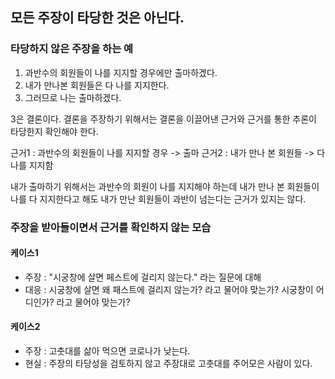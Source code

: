 ## 모든 주장이 타당한 것은 아닌다.
### 타당하지 않은 주장을 하는 예
1. 과반수의 회원들이 나를 지지할 경우에만 출마하겠다.
2. 내가 만나본 회원들은 다 나를 지지한다.
3. 그러므로 나는 출마하겠다.

3은 결론이다. 결론을 주장하기 위해서는 결론을 이끌어낸 근거와 근거를 통한 추론이 타당한지 확인해야 한다.

근거1 : 과반수의 회원들이 나를 지지할 경우 -> 출마
근거2 : 내가 만나 본 회원들 -> 다 나를 지지함

내가 출마하기 위해서는 과반수의 회원이 나를 지지해야 하는데 내가 만나 본 회원들이 나를 다 지지한다고 해도 내가 만난 회원들이 과반이 넘는다는 근거가 있지는 않다.

### 주장을 받아들이면서 근거를 확인하지 않는 모습

#### 케이스1
- 주장 : "시궁창에 살면 페스트에 걸리지 않는다." 라는 질문에 대해
- 대응 : 시궁창에 살면 왜 패스트에 걸리지 않는가? 라고 물어야 맞는가? 시궁창이 어디인가? 라고 물어야 맞는가?

#### 케이스2
- 주장 : 고춧대를 삶아 먹으면 코로나가 낮는다.
- 현실 : 주장의 타당성을 검토하지 않고 주장대로 고춧대를 주어모은 사람이 있다.

